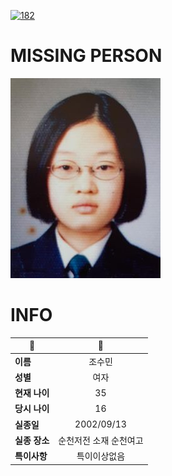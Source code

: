 [![182](https://img.shields.io/badge/%EC%8B%A4%EC%A2%85%EC%8B%A0%EA%B3%A0%EB%8A%94%20%EA%B5%AD%EB%B2%88%EC%97%86%EC%9D%B4-182-blue)](http://safe182.go.kr/index.do)

# MISSING PERSON

<img src="./missing_person.jpg">

# INFO

|🔑|💎|
|--|:--:|
|**이름**|조수민|
|**성별**|여자|
|**현재 나이**|35|
|**당시 나이**|16|
|**실종일**|2002/09/13|
|**실종 장소**|순천저전 소재 순천여고|
|**특이사항**|특이이상없음|
